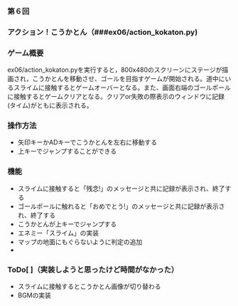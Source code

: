 ### 第６回

### アクション！こうかとん（###ex06/action_kokaton.py)

### ゲーム概要
ex06/action_kokaton.pyを実行すると，800x480のスクリーンにステージが描画され，こうかとんを移動させ、ゴールを目指すゲームが開始される。道中にいるスライムに接触するとゲームオーバーとなる。また、画面右端のゴールポールに接触するとゲームクリアとなる。クリアor失敗の際表示のウィンドウに記録(タイム)がともに表示される。

### 操作方法
- 矢印キーかADキーでこうかとんを左右に移動する
- 上キーでジャンプすることができる

### 機能
- スライムに接触すると「残念!」のメッセージと共に記録が表示され、終了する
- ゴールポールに触れると「おめでとう!」のメッセージと共に記録が表示され、終了する
- こうかとんが上キーでジャンプする
- エネミー「スライム」の実装
- マップの地面にもぐらないように判定の追加
- 

### ToDo[ ]（実装しようと思ったけど時間がなかった）
- スライムに接触するとこうかとん画像が切り替わる
- BGMの実装

